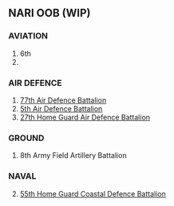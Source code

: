 ## NARI OOB (WIP)

### AVIATION
1. 6th 
2. 

### AIR DEFENCE
1. [77th Air Defence Battalion](/77TH_AD_BATT.MD)
2. [5th Air Defence Battalion](/5TH_AD_BATT.MD)
3. [27th Home Guard Air Defence Battalion](/27TH_HG_BATT.MD)

### GROUND
1. 8th Army Field Artillery Battalion

### NAVAL
2. [55th Home Guard Coastal Defence Battalion](/55TH_CD_BATT.MD)